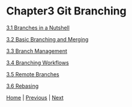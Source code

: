 # Chapter3 Git Branching
<p><a href="#31-branches-in-a-nutshell">3.1 Branches in a Nutshell</a></p>
<p><a href="#32-basic-branching-and-merging">3.2 Basic Branching and Merging</a></p>
<p><a href="#33-branch-management">3.3 Branch Management</a></p>
<p><a href="#34-branching-workflows">3.4 Branching Workflows</a></p>
<p><a href="#35-remote-branches">3.5 Remote Branches</a></p>
<p><a href="#36-rebasing">3.6 Rebasing</a></p>

[Home](/) | [Previous](./2-Git-Basics.md) | [Next](./3-Git-Branching.md)